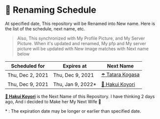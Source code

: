 # 📅 Renaming Schedule

At specified date, This repository will be Renamed into New name. Here is the list of the schedule, next name, etc.

> Also, This synchronized with My Profile Picture, and My Server Picture. When it's updated and renamed, My pfp and My server picture will be updated with New image matches with Next name below

| Scheduled for    | Expires at         | Next Name                                                               |
| ---------------- | ------------------ | ----------------------------------------------------------------------- |
| Thu, Dec 2, 2021 | Thu, Dec 9, 2021   | [☂️ Tatara Kogasa](https://en.touhouwiki.net/wiki/Kogasa_Tatara)        |
| Thu, Dec 9, 2021 | Thu, Jan 9, 2022\* | [🧪 Hakui Koyori](https://virtualyoutuber.fandom.com/wiki/Hakui_Koyori) |

**[🧪 Hakui Koyori](https://virtualyoutuber.fandom.com/wiki/Hakui_Koyori)** is the Next Name of this Repository. I have thinking 2 days ago, And i decided to Make her My Next Wife 🥰

\* : The expiration date may be longer or earlier than specified date.
